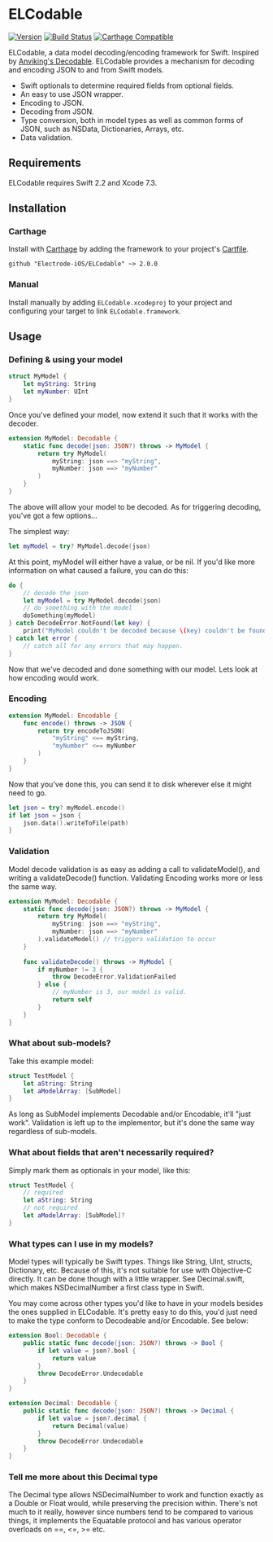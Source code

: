 # ELCodable 

[![Version](https://img.shields.io/badge/version-v2.0.0-blue.svg)](https://github.com/Electrode-iOS/ELCodable/releases/latest)
[![Build Status](https://travis-ci.org/Electrode-iOS/ELCodable.svg?branch=master)](https://travis-ci.org/Electrode-iOS/ELCodable)
[![Carthage Compatible](https://img.shields.io/badge/Carthage-compatible-4BC51D.svg?style=flat)](https://github.com/Carthage/Carthage)

ELCodable, a data model decoding/encoding framework for Swift. Inspired by [Anviking's Decodable](https://github.com/Anviking/Decodable). ELCodable provides a mechanism for decoding and encoding JSON to and from Swift models.

* Swift optionals to determine required fields from optional fields.
* An easy to use JSON wrapper.
* Encoding to JSON.
* Decoding from JSON.
* Type conversion, both in model types as well as common forms of JSON, such as NSData, Dictionaries, Arrays, etc.
* Data validation.

## Requirements

ELCodable requires Swift 2.2 and Xcode 7.3.

## Installation

### Carthage

Install with [Carthage](https://github.com/Carthage/Carthage) by adding the framework to your project's [Cartfile](https://github.com/Carthage/Carthage/blob/master/Documentation/Artifacts.md#cartfile).

```
github "Electrode-iOS/ELCodable" ~> 2.0.0
```

### Manual

Install manually by adding `ELCodable.xcodeproj` to your project and configuring your target to link `ELCodable.framework`.

## Usage

### Defining & using your model

```Swift
struct MyModel {
    let myString: String
    let myNumber: UInt
}
```

Once you've defined your model, now extend it such that it works with the decoder.

```Swift
extension MyModel: Decodable {
    static func decode(json: JSON?) throws -> MyModel {
        return try MyModel(
            myString: json ==> "myString",
            myNumber: json ==> "myNumber"
        )
    }
}
```

The above will allow your model to be decoded.  As for triggering decoding, you've got a few options...

The simplest way:
```Swift
let myModel = try? MyModel.decode(json)
```

At this point, myModel will either have a value, or be nil.  If you'd like more information on what caused a failure, you can do this:

```Swift
do {
    // decode the json
    let myModel = try MyModel.decode(json)
    // do something with the model
    doSomething(myModel)
} catch DecodeError.NotFound(let key) {
    print("MyModel couldn't be decoded because \(key) couldn't be found.")
} catch let error {
    // catch all for any errors that may happen.
}
```

Now that we've decoded and done something with our model.  Lets look at how encoding would work.

### Encoding

```Swift
extension MyModel: Encodable {
    func encode() throws -> JSON {
        return try encodeToJSON(
            "myString" <== myString,
            "myNumber" <== myNumber
        )
    }
}
```

Now that you've done this, you can send it to disk wherever else it might need to go.

```Swift
let json = try? myModel.encode()
if let json = json {
    json.data().writeToFile(path)
}
```

### Validation

Model decode validation is as easy as adding a call to validateModel(), and writing a validateDecode() function.  Validating Encoding works more or less the same way.

```Swift
extension MyModel: Decodable {
    static func decode(json: JSON?) throws -> MyModel {
        return try MyModel(
            myString: json ==> "myString",
            myNumber: json ==> "myNumber"
        ).validateModel() // triggers validation to occur
    }
    
    func validateDecode() throws -> MyModel {
        if myNumber != 3 {
            throw DecodeError.ValidationFailed
        } else {
            // myNumber is 3, our model is valid.
            return self
        }
    }
}
```
### What about sub-models?

Take this example model:

```Swift
struct TestModel {
    let aString: String
    let aModelArray: [SubModel]
}
```

As long as SubModel implements Decodable and/or Encodable, it'll "just work".  Validation is left up to the implementor, but it's done the same way regardless of sub-models.

### What about fields that aren't necessarily required?

Simply mark them as optionals in your model, like this:

```Swift
struct TestModel {
    // required
    let aString: String
    // not required
    let aModelArray: [SubModel]?
}
```

### What types can I use in my models?

Model types will typically be Swift types.  Things like String, UInt, structs, Dictionary, etc.  Because of this, it's not suitable for use with Objective-C directly.  It can be done though with a little wrapper. See Decimal.swift, which makes NSDecimalNumber a first class type in Swift.

You may come across other types you'd like to have in your models besides the ones supplied in ELCodable.  It's pretty easy to do this, you'd just need to make the type conform to Decodeable and/or Encodable.  See below:

```Swift
extension Bool: Decodable {
    public static func decode(json: JSON?) throws -> Bool {
        if let value = json?.bool {
            return value
        }
        throw DecodeError.Undecodable
    }
}

extension Decimal: Decodable {
    public static func decode(json: JSON?) throws -> Decimal {
        if let value = json?.decimal {
            return Decimal(value)
        }
        throw DecodeError.Undecodable
    }
}
```

### Tell me more about this Decimal type

The Decimal type allows NSDecimalNumber to work and function exactly as a Double or Float would, while preserving the precision within.  There's not much to it really, however since numbers tend to be compared to various things, it implements the Equatable protocol and has various operator overloads on ==, <=, >= etc.
